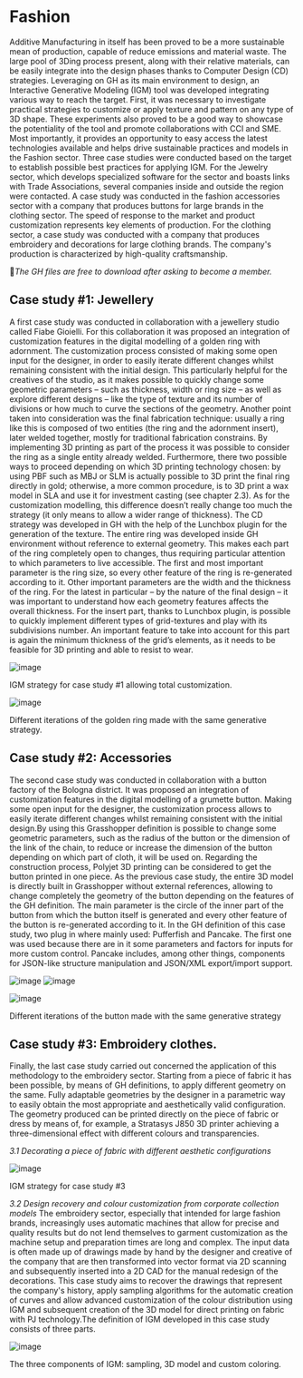 # Fashion

Additive Manufacturing in itself has been proved to be a more sustainable mean of production, capable of reduce emissions and material waste. The large pool of 3Ding process present, along with their relative materials, can be easily integrate into the design phases thanks to Computer Design (CD) strategies. Leveraging on GH as its main environment to design, an Interactive Generative Modeling (IGM) tool was developed integrating various way to reach the target. First, it was necessary to investigate practical strategies to customize or apply texture and pattern on any type of 3D shape. These experiments also proved to be a good way to showcase the potentiality of the tool and promote collaborations with CCI and SME. Most importantly, it provides an opportunity to easy access the latest technologies available and helps drive sustainable practices and models in the Fashion sector.
Three case studies were conducted based on the target to establish possible best practices for applying IGM. For the Jewelry sector, which develops specialized software for the sector and boasts links with Trade Associations, several companies inside and outside the region were contacted.
A case study was conducted in the fashion accessories sector with a company that produces buttons for large brands in the clothing sector. The speed of response to the market and product customization represents key elements of production.
For the clothing sector, a case study was conducted with a company that produces embroidery and decorations for large clothing brands. The company's production is characterized by high-quality craftsmanship.

&#x1F536;*The GH files are free to download after asking to become a member.*

## Case study #1: Jewellery

A first case study was conducted in collaboration with a jewellery studio called Fiabe Gioielli. For this collaboration it was proposed an integration of customization features in the digital modelling of a golden ring with adornment. The customization process consisted of making some open input for the designer, in order to easily iterate different changes whilst remaining consistent with the initial design. This particularly helpful for the creatives of the studio, as it makes possible to quickly change some geometric parameters – such as thickness, width or ring size – as well as explore different designs – like the type of texture and its number of divisions or how much to curve the sections of the geometry. Another point taken into consideration was the final fabrication technique: usually a ring like this is composed of two entities (the ring and the adornment insert), later welded together, mostly for traditional fabrication constrains. By implementing 3D printing as part of the process it was possible to consider the ring as a single entity already welded. Furthermore, there two possible ways to proceed depending on which 3D printing technology chosen: by using PBF such as MBJ or SLM is actually possible to 3D print the final ring directly in gold; otherwise, a more common procedure, is to 3D print a wax model in SLA and use it for investment casting (see chapter 2.3). As for the customization modelling, this difference doesn’t really change too much the strategy (it only means to allow a wider range of thickness).
The CD strategy was developed in GH with the help of the Lunchbox plugin for the generation of the texture. The entire ring was developed inside GH environment without reference to external geometry. This makes each part of the ring completely open to changes, thus requiring particular attention to which parameters to live accessible. The first and most important parameter is the ring size, so every other feature of the ring is re-generated according to it. Other important parameters are the width and the thickness of the ring. For the latest in particular – by the nature of the final design – it was important to understand how each geometry features affects the overall thickness. For the insert part, thanks to Lunchbox plugin, is possible to quickly implement different types of grid-textures and play with its subdivisions number. An important feature to take into account for this part is again the minimum thickness of the grid’s elements, as it needs to be feasible for 3D printing and able to resist to wear.

![image](https://github.com/user-attachments/assets/8144e2ab-4eb9-47f2-b722-ca49c3d2015f)

  IGM strategy for case study #1 allowing total customization.

![image](https://github.com/user-attachments/assets/d991fdef-54fd-4124-bb25-b20b64e2bdb5)

  Different iterations of the golden ring made with the same generative strategy.


## Case study #2: Accessories

The second case study was conducted in collaboration with a button factory of the Bologna district. It was proposed an integration of customization features in the digital modelling of a grumette button. Making some open input for the designer, the customization process allows to easily iterate different changes whilst remaining consistent with the initial design.By using this Grasshopper definition is possible to change some geometric parameters, such as the radius of the button or the dimension of the link of the chain, to reduce or increase the dimension of the button depending on which part of cloth, it will be used on. Regarding the construction process, Polyjet 3D printing can be considered to get the button printed in one piece.
As the previous case study, the entire 3D model is directly built in Grasshopper without external references, allowing to change completely the geometry of the button depending on the features of the GH definition.
The main parameter is the circle of the inner part of the button from which the button itself is generated and every other feature of the button is re-generated according to it. In the GH definition of this case study, two plug in where mainly used: Pufferfish and Pancake. The first one was used because there are in it some parameters and factors for inputs for more custom control. Pancake includes, among other things, components for JSON-like structure manipulation and JSON/XML export/import support.  

![image](https://github.com/user-attachments/assets/06f7cf58-7776-4e6b-a4bb-2093b24d0a6d)
![image](https://github.com/user-attachments/assets/cdb92d1a-8749-48cd-96de-078c08a70299)

![image](https://github.com/user-attachments/assets/49f985c4-9b23-4bd7-b3b7-0eea89772171)

Different iterations of the button made with the same generative strategy

## Case study #3: Embroidery clothes.

Finally, the last case study carried out concerned the application of this methodology to the embroidery sector. Starting from a piece of fabric it has been possible, by means of GH definitions, to apply different geometry on the same. Fully adaptable geometries by the designer in a parametric way to easily obtain the most appropriate and aesthetically valid configuration.
The geometry produced can be printed directly on the piece of fabric or dress by means of, for example, a Stratasys J850 3D printer achieving a three-dimensional effect with different colours and transparencies.

*3.1 Decorating a piece of fabric with different aesthetic configurations*

![image](https://github.com/user-attachments/assets/1a0c97b5-2d6f-4931-8f6b-d76be603046b)

IGM strategy for case study #3

*3.2 Design recovery and colour customization from corporate collection models*
The embroidery sector, especially that intended for large fashion brands, increasingly uses automatic machines that allow for precise and quality results but do not lend themselves to garment customization as the machine setup and preparation times are long and complex.
The input data is often made up of drawings made by hand by the designer and creative of the company that are then transformed into vector format via 2D scanning and subsequently inserted into a 2D CAD for the manual redesign of the decorations. This case study aims to recover the drawings that represent the company's history, apply sampling algorithms for the automatic creation of curves and allow advanced customization of the colour distribution using IGM and subsequent creation of the 3D model for direct printing on fabric with PJ technology.The definition of IGM developed in this case study consists of three parts.

![image](https://github.com/user-attachments/assets/b5a2246e-4f7e-470d-9016-02b057ef7d45)

The three components of IGM: sampling, 3D model and custom coloring.









